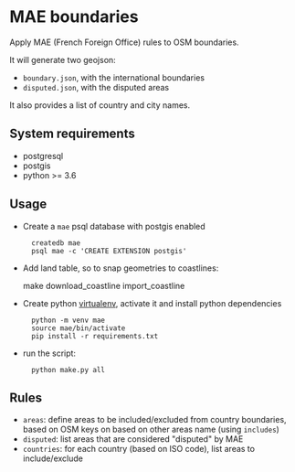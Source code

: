 # MAE boundaries

Apply MAE (French Foreign Office) rules to OSM boundaries.

It will generate two geojson:

- `boundary.json`, with the international boundaries
- `disputed.json`, with the disputed areas

It also provides a list of country and city names.

## System requirements

- postgresql
- postgis
- python >= 3.6

## Usage

- Create a `mae` psql database with postgis enabled

        createdb mae
        psql mae -c 'CREATE EXTENSION postgis'

- Add land table, so to snap geometries to coastlines:

  make download_coastline import_coastline

- Create python [virtualenv](http://docs.python-guide.org/en/latest/dev/virtualenvs/),
  activate it and install python dependencies

        python -m venv mae
        source mae/bin/activate
        pip install -r requirements.txt

- run the script:

        python make.py all


## Rules

- `areas`: define areas to be included/excluded from country boundaries, based on
  OSM keys on based on other areas name (using `includes`)
- `disputed`: list areas that are considered "disputed" by MAE
- `countries`: for each country (based on ISO code), list areas to include/exclude
